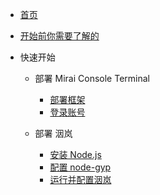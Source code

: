 * [首页](/)
* [开始前你需要了解的](/Q&A.md)

* 快速开始

  * 部署 Mirai Console Terminal
    * [部署框架](/deployMirai/deploy.md)
    * [登录账号](/deployMirai/login.md)

  * 部署 洇岚
    * [安装 Node.js](/deployYinlan/installNode.md)
    * [配置 node-gyp](/deployYinlan/configNodeGyp.md)
    * [运行并配置洇岚](/deployYinlan/deployYinlan.md)